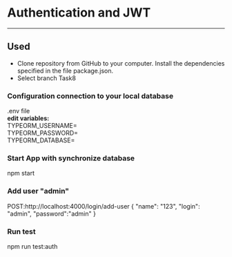 # Authentication and JWT
***
## Used
* Clone repository from GitHub to your computer. Install the dependencies specified in the file package.json.
* Select branch Task8
### Configuration connection to your local database
.env file<br>
<strong>edit variables:</strong><br>
TYPEORM_USERNAME=<br>
TYPEORM_PASSWORD=<br>
TYPEORM_DATABASE=<br>

### Start App with synchronize database
npm start

### Add user "admin"
POST:http://localhost:4000/login/add-user
{
"name": "123",
"login": "admin",
"password":"admin"
}
### Run test
npm run test:auth


